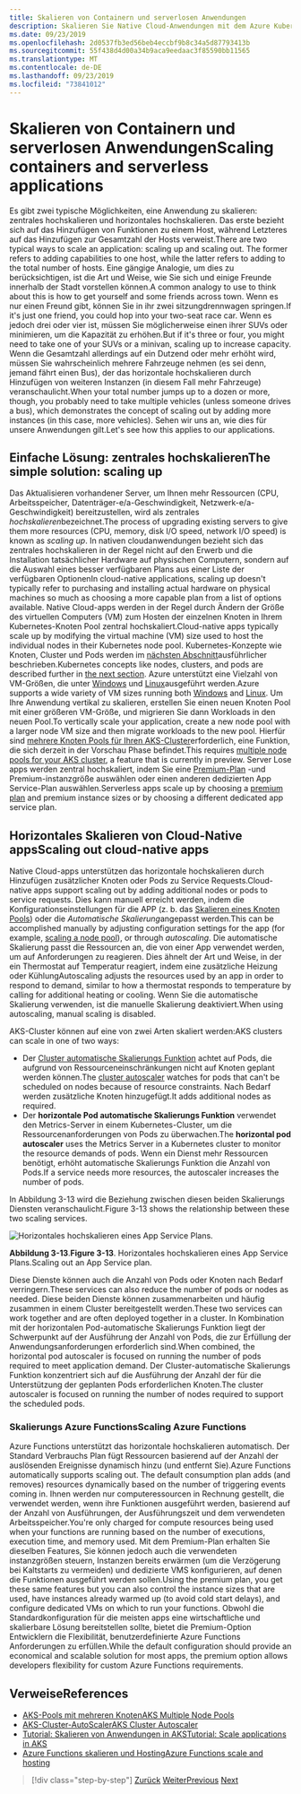 ```yaml
---
title: Skalieren von Containern und serverlosen Anwendungen
description: Skalieren Sie Native Cloud-Anwendungen mit dem Azure Kubernetes-Dienst, um die Benutzer Nachfrage zu erfüllen, indem Sie die einzelnen Computerressourcen erhöhen oder die Anzahl der Computer in einem Anwendungs Cluster erhöhen.
ms.date: 09/23/2019
ms.openlocfilehash: 2d0537fb3ed56beb4eccbf9b8c34a5d87793413b
ms.sourcegitcommit: 55f438d4d00a34b9aca9eedaac3f85590bb11565
ms.translationtype: MT
ms.contentlocale: de-DE
ms.lasthandoff: 09/23/2019
ms.locfileid: "73841012"
---
```

# <a name="scaling-containers-and-serverless-applications"></a><span data-ttu-id="c1600-103">Skalieren von Containern und serverlosen Anwendungen</span><span class="sxs-lookup"><span data-stu-id="c1600-103">Scaling containers and serverless applications</span></span>

<span data-ttu-id="c1600-104">Es gibt zwei typische Möglichkeiten, eine Anwendung zu skalieren: zentrales hochskalieren und horizontales hochskalieren. Das erste bezieht sich auf das Hinzufügen von Funktionen zu einem Host, während Letzteres auf das Hinzufügen zur Gesamtzahl der Hosts verweist.</span><span class="sxs-lookup"><span data-stu-id="c1600-104">There are two typical ways to scale an application: scaling up and scaling out. The former refers to adding capabilities to one host, while the latter refers to adding to the total number of hosts.</span></span> <span data-ttu-id="c1600-105">Eine gängige Analogie, um dies zu berücksichtigen, ist die Art und Weise, wie Sie sich und einige Freunde innerhalb der Stadt vorstellen können.</span><span class="sxs-lookup"><span data-stu-id="c1600-105">A common analogy to use to think about this is how to get yourself and some friends across town.</span></span> <span data-ttu-id="c1600-106">Wenn es nur einen Freund gibt, können Sie in ihr zwei sitzungdrennwagen springen.</span><span class="sxs-lookup"><span data-stu-id="c1600-106">If it's just one friend, you could hop into your two-seat race car.</span></span> <span data-ttu-id="c1600-107">Wenn es jedoch drei oder vier ist, müssen Sie möglicherweise einen ihrer SUVs oder minimieren, um die Kapazität zu erhöhen.</span><span class="sxs-lookup"><span data-stu-id="c1600-107">But if it's three or four, you might need to take one of your SUVs or a minivan, scaling up to increase capacity.</span></span> <span data-ttu-id="c1600-108">Wenn die Gesamtzahl allerdings auf ein Dutzend oder mehr erhöht wird, müssen Sie wahrscheinlich mehrere Fahrzeuge nehmen (es sei denn, jemand fährt einen Bus), der das horizontale hochskalieren durch Hinzufügen von weiteren Instanzen (in diesem Fall mehr Fahrzeuge) veranschaulicht.</span><span class="sxs-lookup"><span data-stu-id="c1600-108">When your total number jumps up to a dozen or more, though, you probably need to take multiple vehicles (unless someone drives a bus), which demonstrates the concept of scaling out by adding more instances (in this case, more vehicles).</span></span> <span data-ttu-id="c1600-109">Sehen wir uns an, wie dies für unsere Anwendungen gilt.</span><span class="sxs-lookup"><span data-stu-id="c1600-109">Let's see how this applies to our applications.</span></span>

## <a name="the-simple-solution-scaling-up"></a><span data-ttu-id="c1600-110">Einfache Lösung: zentrales hochskalieren</span><span class="sxs-lookup"><span data-stu-id="c1600-110">The simple solution: scaling up</span></span>

<span data-ttu-id="c1600-111">Das Aktualisieren vorhandener Server, um Ihnen mehr Ressourcen (CPU, Arbeitsspeicher, Datenträger-e/a-Geschwindigkeit, Netzwerk-e/a-Geschwindigkeit) bereitzustellen, wird als zentrales *hochskalieren*bezeichnet.</span><span class="sxs-lookup"><span data-stu-id="c1600-111">The process of upgrading existing servers to give them more resources (CPU, memory, disk I/O speed, network I/O speed) is known as *scaling up*.</span></span> <span data-ttu-id="c1600-112">In nativen cloudanwendungen bezieht sich das zentrales hochskalieren in der Regel nicht auf den Erwerb und die Installation tatsächlicher Hardware auf physischen Computern, sondern auf die Auswahl eines besser verfügbaren Plans aus einer Liste der verfügbaren Optionen</span><span class="sxs-lookup"><span data-stu-id="c1600-112">In cloud-native applications, scaling up doesn't typically refer to purchasing and installing actual hardware on physical machines so much as choosing a more capable plan from a list of options available.</span></span> <span data-ttu-id="c1600-113">Native Cloud-apps werden in der Regel durch Ändern der Größe des virtuellen Computers (VM) zum Hosten der einzelnen Knoten in Ihrem Kubernetes-Knoten Pool zentral hochskaliert.</span><span class="sxs-lookup"><span data-stu-id="c1600-113">Cloud-native apps typically scale up by modifying the virtual machine (VM) size used to host the individual nodes in their Kubernetes node pool.</span></span> <span data-ttu-id="c1600-114">Kubernetes-Konzepte wie Knoten, Cluster und Pods werden im [nächsten Abschnitt](leverage-containers-orchestrators.md)ausführlicher beschrieben.</span><span class="sxs-lookup"><span data-stu-id="c1600-114">Kubernetes concepts like nodes, clusters, and pods are described further in [the next section](leverage-containers-orchestrators.md).</span></span> <span data-ttu-id="c1600-115">Azure unterstützt eine Vielzahl von VM-Größen, die unter [Windows](https://docs.microsoft.com/azure/virtual-machines/windows/sizes?toc=%2fazure%2fvirtual-machines%2fwindows%2ftoc.json) und [Linux](https://docs.microsoft.com/azure/virtual-machines/linux/sizes)ausgeführt werden.</span><span class="sxs-lookup"><span data-stu-id="c1600-115">Azure supports a wide variety of VM sizes running both [Windows](https://docs.microsoft.com/azure/virtual-machines/windows/sizes?toc=%2fazure%2fvirtual-machines%2fwindows%2ftoc.json) and [Linux](https://docs.microsoft.com/azure/virtual-machines/linux/sizes).</span></span> <span data-ttu-id="c1600-116">Um Ihre Anwendung vertikal zu skalieren, erstellen Sie einen neuen Knoten Pool mit einer größeren VM-Größe, und migrieren Sie dann Workloads in den neuen Pool.</span><span class="sxs-lookup"><span data-stu-id="c1600-116">To vertically scale your application, create a new node pool with a larger node VM size and then migrate workloads to the new pool.</span></span> <span data-ttu-id="c1600-117">Hierfür sind [mehrere Knoten Pools für Ihren AKS-Cluster](https://docs.microsoft.com/azure/aks/use-multiple-node-pools)erforderlich, eine Funktion, die sich derzeit in der Vorschau Phase befindet.</span><span class="sxs-lookup"><span data-stu-id="c1600-117">This requires [multiple node pools for your AKS cluster](https://docs.microsoft.com/azure/aks/use-multiple-node-pools), a feature that is currently in preview.</span></span> <span data-ttu-id="c1600-118">Server Lose apps werden zentral hochskaliert, indem Sie eine [Premium-Plan](https://docs.microsoft.com/azure/azure-functions/functions-scale) -und Premium-instanzgröße auswählen oder einen anderen dedizierten App Service-Plan auswählen.</span><span class="sxs-lookup"><span data-stu-id="c1600-118">Serverless apps scale up by choosing a [premium plan](https://docs.microsoft.com/azure/azure-functions/functions-scale) and premium instance sizes or by choosing a different dedicated app service plan.</span></span>

## <a name="scaling-out-cloud-native-apps"></a><span data-ttu-id="c1600-119">Horizontales Skalieren von Cloud-Native apps</span><span class="sxs-lookup"><span data-stu-id="c1600-119">Scaling out cloud-native apps</span></span>

<span data-ttu-id="c1600-120">Native Cloud-apps unterstützen das horizontale hochskalieren durch Hinzufügen zusätzlicher Knoten oder Pods zu Service Requests.</span><span class="sxs-lookup"><span data-stu-id="c1600-120">Cloud-native apps support scaling out by adding additional nodes or pods to service requests.</span></span> <span data-ttu-id="c1600-121">Dies kann manuell erreicht werden, indem die Konfigurationseinstellungen für die APP (z. b. das [Skalieren eines Knoten Pools](https://docs.microsoft.com/azure/aks/use-multiple-node-pools#scale-a-node-pool-manually)) oder die *Automatische Skalierung*angepasst werden.</span><span class="sxs-lookup"><span data-stu-id="c1600-121">This can be accomplished manually by adjusting configuration settings for the app (for example, [scaling a node pool](https://docs.microsoft.com/azure/aks/use-multiple-node-pools#scale-a-node-pool-manually)), or through *autoscaling*.</span></span> <span data-ttu-id="c1600-122">Die automatische Skalierung passt die Ressourcen an, die von einer App verwendet werden, um auf Anforderungen zu reagieren. Dies ähnelt der Art und Weise, in der ein Thermostat auf Temperatur reagiert, indem eine zusätzliche Heizung oder Kühlung</span><span class="sxs-lookup"><span data-stu-id="c1600-122">Autoscaling adjusts the resources used by an app in order to respond to demand, similar to how a thermostat responds to temperature by calling for additional heating or cooling.</span></span> <span data-ttu-id="c1600-123">Wenn Sie die automatische Skalierung verwenden, ist die manuelle Skalierung deaktiviert.</span><span class="sxs-lookup"><span data-stu-id="c1600-123">When using autoscaling, manual scaling is disabled.</span></span>

<span data-ttu-id="c1600-124">AKS-Cluster können auf eine von zwei Arten skaliert werden:</span><span class="sxs-lookup"><span data-stu-id="c1600-124">AKS clusters can scale in one of two ways:</span></span>

- <span data-ttu-id="c1600-125">Der [Cluster automatische Skalierungs Funktion](https://docs.microsoft.com/azure/aks/cluster-autoscaler) achtet auf Pods, die aufgrund von Ressourceneinschränkungen nicht auf Knoten geplant werden können.</span><span class="sxs-lookup"><span data-stu-id="c1600-125">The [cluster autoscaler](https://docs.microsoft.com/azure/aks/cluster-autoscaler) watches for pods that can't be scheduled on nodes because of resource constraints.</span></span> <span data-ttu-id="c1600-126">Nach Bedarf werden zusätzliche Knoten hinzugefügt.</span><span class="sxs-lookup"><span data-stu-id="c1600-126">It adds additional nodes as required.</span></span>
- <span data-ttu-id="c1600-127">Der **horizontale Pod automatische Skalierungs Funktion** verwendet den Metrics-Server in einem Kubernetes-Cluster, um die Ressourcenanforderungen von Pods zu überwachen.</span><span class="sxs-lookup"><span data-stu-id="c1600-127">The **horizontal pod autoscaler** uses the Metrics Server in a Kubernetes cluster to monitor the resource demands of pods.</span></span> <span data-ttu-id="c1600-128">Wenn ein Dienst mehr Ressourcen benötigt, erhöht automatische Skalierungs Funktion die Anzahl von Pods.</span><span class="sxs-lookup"><span data-stu-id="c1600-128">If a service needs more resources, the autoscaler increases the number of pods.</span></span>

<span data-ttu-id="c1600-129">In Abbildung 3-13 wird die Beziehung zwischen diesen beiden Skalierungs Diensten veranschaulicht.</span><span class="sxs-lookup"><span data-stu-id="c1600-129">Figure 3-13 shows the relationship between these two scaling services.</span></span>

![Horizontales hochskalieren eines App Service Plans.](./media/aks-cluster-autoscaler.png)

<span data-ttu-id="c1600-131">**Abbildung 3-13**.</span><span class="sxs-lookup"><span data-stu-id="c1600-131">**Figure 3-13**.</span></span> <span data-ttu-id="c1600-132">Horizontales hochskalieren eines App Service Plans.</span><span class="sxs-lookup"><span data-stu-id="c1600-132">Scaling out an App Service plan.</span></span>

<span data-ttu-id="c1600-133">Diese Dienste können auch die Anzahl von Pods oder Knoten nach Bedarf verringern.</span><span class="sxs-lookup"><span data-stu-id="c1600-133">These services can also reduce the number of pods or nodes as needed.</span></span> <span data-ttu-id="c1600-134">Diese beiden Dienste können zusammenarbeiten und häufig zusammen in einem Cluster bereitgestellt werden.</span><span class="sxs-lookup"><span data-stu-id="c1600-134">These two services can work together and are often deployed together in a cluster.</span></span> <span data-ttu-id="c1600-135">In Kombination mit der horizontalen Pod-automatische Skalierungs Funktion liegt der Schwerpunkt auf der Ausführung der Anzahl von Pods, die zur Erfüllung der Anwendungsanforderungen erforderlich sind.</span><span class="sxs-lookup"><span data-stu-id="c1600-135">When combined, the horizontal pod autoscaler is focused on running the number of pods required to meet application demand.</span></span> <span data-ttu-id="c1600-136">Der Cluster-automatische Skalierungs Funktion konzentriert sich auf die Ausführung der Anzahl der für die Unterstützung der geplanten Pods erforderlichen Knoten.</span><span class="sxs-lookup"><span data-stu-id="c1600-136">The cluster autoscaler is focused on running the number of nodes required to support the scheduled pods.</span></span>

### <a name="scaling-azure-functions"></a><span data-ttu-id="c1600-137">Skalierungs Azure Functions</span><span class="sxs-lookup"><span data-stu-id="c1600-137">Scaling Azure Functions</span></span>

<span data-ttu-id="c1600-138">Azure Functions unterstützt das horizontale hochskalieren automatisch. Der Standard Verbrauchs Plan fügt Ressourcen basierend auf der Anzahl der auslösenden Ereignisse dynamisch hinzu (und entfernt Sie).</span><span class="sxs-lookup"><span data-stu-id="c1600-138">Azure Functions automatically supports scaling out. The default consumption plan adds (and removes) resources dynamically based on the number of triggering events coming in.</span></span> <span data-ttu-id="c1600-139">Ihnen werden nur computeressourcen in Rechnung gestellt, die verwendet werden, wenn ihre Funktionen ausgeführt werden, basierend auf der Anzahl von Ausführungen, der Ausführungszeit und dem verwendeten Arbeitsspeicher.</span><span class="sxs-lookup"><span data-stu-id="c1600-139">You're only charged for compute resources being used when your functions are running based on the number of executions, execution time, and memory used.</span></span> <span data-ttu-id="c1600-140">Mit dem Premium-Plan erhalten Sie dieselben Features, Sie können jedoch auch die verwendeten instanzgrößen steuern, Instanzen bereits erwärmen (um die Verzögerung bei Kaltstarts zu vermeiden) und dedizierte VMS konfigurieren, auf denen die Funktionen ausgeführt werden sollen.</span><span class="sxs-lookup"><span data-stu-id="c1600-140">Using the premium plan, you get these same features but you can also control the instance sizes that are used, have instances already warmed up (to avoid cold start delays), and configure dedicated VMs on which to run your functions.</span></span> <span data-ttu-id="c1600-141">Obwohl die Standardkonfiguration für die meisten apps eine wirtschaftliche und skalierbare Lösung bereitstellen sollte, bietet die Premium-Option Entwicklern die Flexibilität, benutzerdefinierte Azure Functions Anforderungen zu erfüllen.</span><span class="sxs-lookup"><span data-stu-id="c1600-141">While the default configuration should provide an economical and scalable solution for most apps, the premium option allows developers flexibility for custom Azure Functions requirements.</span></span>

## <a name="references"></a><span data-ttu-id="c1600-142">Verweise</span><span class="sxs-lookup"><span data-stu-id="c1600-142">References</span></span>

- [<span data-ttu-id="c1600-143">AKS-Pools mit mehreren Knoten</span><span class="sxs-lookup"><span data-stu-id="c1600-143">AKS Multiple Node Pools</span></span>](https://docs.microsoft.com/azure/aks/use-multiple-node-pools)
- [<span data-ttu-id="c1600-144">AKS-Cluster-AutoScaler</span><span class="sxs-lookup"><span data-stu-id="c1600-144">AKS Cluster Autoscaler</span></span>](https://docs.microsoft.com/azure/aks/cluster-autoscaler)
- [<span data-ttu-id="c1600-145">Tutorial: Skalieren von Anwendungen in AKS</span><span class="sxs-lookup"><span data-stu-id="c1600-145">Tutorial: Scale applications in AKS</span></span>](https://docs.microsoft.com/azure/aks/tutorial-kubernetes-scale)
- [<span data-ttu-id="c1600-146">Azure Functions skalieren und Hosting</span><span class="sxs-lookup"><span data-stu-id="c1600-146">Azure Functions scale and hosting</span></span>](https://docs.microsoft.com/azure/azure-functions/functions-scale)

>[!div class="step-by-step"]
><span data-ttu-id="c1600-147">[Zurück](deploy-containers-azure.md)
>[Weiter](other-deployment-options.md)</span><span class="sxs-lookup"><span data-stu-id="c1600-147">[Previous](deploy-containers-azure.md)
[Next](other-deployment-options.md)</span></span>
